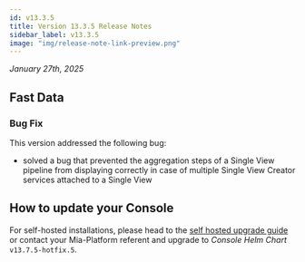```yaml
---
id: v13.3.5
title: Version 13.3.5 Release Notes
sidebar_label: v13.3.5
image: "img/release-note-link-preview.png"
---
```


_January 27th, 2025_

## Fast Data

### Bug Fix

This version addressed the following bug:

* solved a bug that prevented the aggregation steps of a Single View pipeline from displaying correctly in case of multiple Single View Creator services attached to a Single View

## How to update your Console

For self-hosted installations, please head to the [self hosted upgrade guide](/infrastructure/self-hosted/installation-chart/100_how-to-upgrade.md) or contact your Mia-Platform referent and upgrade to _Console Helm Chart_ `v13.7.5-hotfix.5`.
